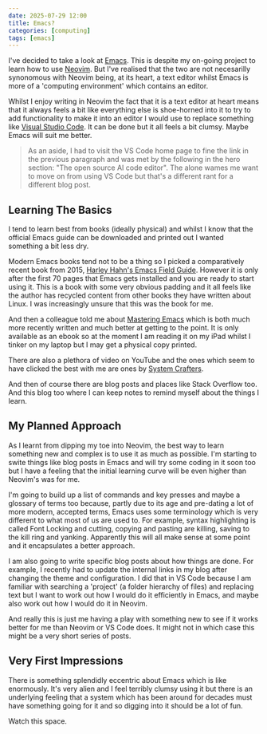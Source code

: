 ```yaml
---
date: 2025-07-29 12:00
title: Emacs?
categories: [computing]
tags: [emacs]
---
```


I've decided to take a look at [Emacs](https://www.gnu.org/software/emacs/). This is despite my on-going project to learn how to use [Neovim](https://neovim.io/). But I've realised that the two are not necesarilly synonomous with Neovim being, at its heart, a text editor whilst Emacs is more of a 'computing environment' which contains an editor.

Whilst I enjoy writing in Neovim the fact that it is a text editor at heart means that it always feels a bit like everything else is shoe-horned into it to try to add functionality to make it into an editor I would use to replace something like [Visual Studio Code](https://code.visualstudio.com/). It can be done but it all feels a bit clumsy. Maybe Emacs will suit me better.

> As an aside, I had to visit the VS Code home page to fine the link in the previous paragraph and was met by the following in the hero section: "The open source AI code editor". The alone wames me want to move on from using VS Code but that's a different rant for a different blog post.

## Learning The Basics

I tend to learn best from books (ideally physical) and whilst I know that the official Emacs guide can be downloaded and printed out I wanted something a bit less dry.

Modern Emacs books tend not to be a thing so I picked a comparatively recent book from 2015, [Harley Hahn's Emacs Field Guide](https://www.harley.com/emacs/index.html). However it is only after the first 70 pages that Emacs gets installed and you are ready to start using it. This is a book with some very obvious padding and it all feels like the author has recycled content from other books they have written about Linux. I was increasingly unsure that this was the book for me.

And then a colleague told me about [Mastering Emacs](https://www.masteringemacs.org/) which is both much more recently written and much better at getting to the point. It is only available as an ebook so at the moment I am reading it on my iPad whilst I tinker on my laptop but I may get a physical copy printed.

There are also a plethora of video on YouTube and the ones which seem to have clicked the best with me are ones by [System Crafters](https://www.youtube.com/c/systemcrafters).

And then of course there are blog posts and places like Stack Overflow too. And this blog too where I can keep notes to remind myself about the things I learn.

## My Planned Approach

As I learnt from dipping my toe into Neovim, the best way to learn something new and complex is to use it as much as possible. I'm starting to swite things like blog posts in Emacs and will try some coding in it soon too but I have a feeling that the initial learning curve will be even higher than Neovim's was for me.

I'm going to build up a list of commands and key presses and maybe a glossary of terms too because, partly due to its age and pre-dating a lot of more modern, accepted terms, Emacs uses some terminology which is very different to what most of us are used to. For example, syntax highlighting is called Font Locking and cutting, copying and pasting are killing, saving to the kill ring and yanking. Apparently this will all make sense at some point and it encapsulates a better approach.

I am also going to write specific blog posts about how things are done. For example, I recently had to update the internal links in my blog after changing the theme and configuration. I did that in VS Code because I am familiar with searching a 'project' (a folder hierarchy of files) and replacing text but I want to work out how I would do it efficiently in Emacs, and maybe also work out how I would do it in Neovim.

And really this is just me having a play with something new to see if it works better for me than Neovim or VS Code does. It might not in which case this might be a very short series of posts.

## Very First Impressions

There is something splendidly eccentric about Emacs which is like enormously. It's very alien and I feel terribly clumsy using it but there is an underlying feeling that a system which has been around for decades must have something going for it and so digging into it should be a lot of fun.

Watch this space.
